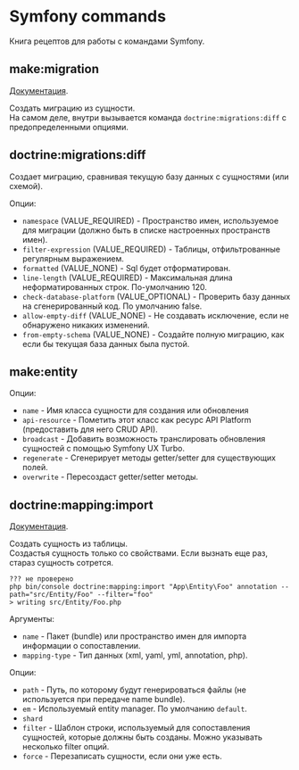 # Symfony commands

Книга рецептов для работы с командами Symfony.

## make:migration

[Документация](https://symfony.com/doc/current/doctrine.html#migrations-adding-more-fields).

Создать миграцию из сущности.  
На самом деле, внутри вызывается команда `doctrine:migrations:diff` с предопределенными опциями.

## doctrine:migrations:diff

Создает миграцию, сравнивая текущую базу данных с сущностями (или схемой).

Опции:

* `namespace` (VALUE_REQUIRED) - Пространство имен, используемое для миграции (должно быть в списке настроенных пространств имен).
* `filter-expression` (VALUE_REQUIRED) - Таблицы, отфильтрованные регулярным выражением.
* `formatted` (VALUE_NONE) - Sql будет отформатирован.
* `line-length` (VALUE_REQUIRED) - Максимальная длина неформатированных строк. По-умолчанию 120.
* `check-database-platform` (VALUE_OPTIONAL) - Проверить базу данных на сгенерированный код. По умолчанию false.
* `allow-empty-diff` (VALUE_NONE) - Не создавать исключение, если не обнаружено никаких изменений.
* `from-empty-schema` (VALUE_NONE) - Создайте полную миграцию, как если бы текущая база данных была пустой.

## make:entity

Опции:

* `name` - Имя класса сущности для создания или обновления
* `api-resource` - Пометить этот класс как ресурс API Platform (предоставить для него CRUD API).
* `broadcast` - Добавить возможность транслировать обновления сущностей с помощью Symfony UX Turbo.
* `regenerate` - Cгенерирует методы getter/setter для существующих полей.
* `overwrite` - Пересоздаст getter/setter методы.

## doctrine:mapping:import

[Документация](https://symfony.com/doc/current/doctrine/reverse_engineering.html).

Создать сущность из таблицы.  
Создастья сущность только со свойствами. Если вызнать еще раз, стараз сущность сотрется.

```
??? не проверено
php bin/console doctrine:mapping:import "App\Entity\Foo" annotation --path="src/Entity/Foo" --filter="foo"
> writing src/Entity/Foo.php
```

Аргументы:

* `name` - Пакет (bundle) или пространство имен для импорта информации о сопоставлении.
* `mapping-type` - Тип данных (xml, yaml, yml, annotation, php).

Опции:

* `path` - Путь, по которому будут генерироваться файлы (не используется при передаче name bundle).
* `em` - Используемый entity manager. По умолчанию `default`.
* `shard`
* `filter` - Шаблон строки, используемый для сопоставления сущностей, которые должны быть созданы. Можно указывать несколько filter опций.
* `force` - Перезаписать сущности, если они уже есть.
